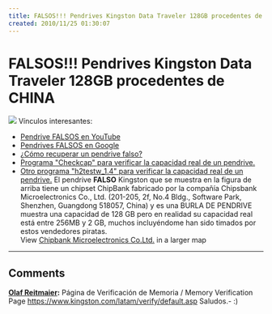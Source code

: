 ```yaml
---
title: FALSOS!!! Pendrives Kingston Data Traveler 128GB procedentes de CHINA
created: 2010/11/25 01:30:07
---
```


# FALSOS!!! Pendrives Kingston Data Traveler 128GB procedentes de CHINA

![](https://blog.olafrv.com/wp-content/uploads/2010/11/black-264x300.jpg) Vínculos interesantes: 

  * [Pendrive FALSOS en YouTube](https://www.youtube.com/results?search_query=fake+pendrive+128+gb&aq=f)
  * [Pendrives FALSOS en Google](https://www.google.co.ve/search?hl=es&q=fake+pendrive+128gb&aq=f&aqi=&aql=&oq=&gs_rfai=)
  * [¿Cómo recuperar un pendrive falso?](https://new.taringa.net/posts/downloads/5607970/Recupera-Tu-Pendrive-Falso-Con-Gparted.html)
  * [Programa "Checkcap" para verificar la capacidad real de un pendrive.](https://blog.olafrv.com/wp-content/uploads/2010/11/checkcap.zip)
  * [Otro programa "h2testw_1.4" para verificar la capacidad real de un pendrive.](https://blog.olafrv.com/wp-content/uploads/2010/11/h2testw_1.4.zip)
El pendrive **FALSO** Kingston que se muestra en la figura de arriba tiene un chipset ChipBank fabricado por la compañía Chipsbank Microelectronics Co., Ltd. (201-205, 2f, No.4 Bldg., Software Park, Shenzhen, Guangdong 518057, China) y es una BURLA DE PENDRIVE muestra una capacidad de 128 GB pero en realidad su capacidad real está entre 256MB y 2 GB, muchos incluyéndome han sido timados por estos vendedores piratas.   
View [Chipbank Microelectronics Co.Ltd.](https://maps.google.com/maps/ms?ie=UTF8&hl=en&msa=0&msid=109065400486071197339.000495ece6688dfb4d090&ll=22.551879,114.061432&spn=0.027744,0.036478&z=14&iwloc=000495ece9ff4ae64920c&source=embed) in a larger map   


* * *

## Comments

**[Olaf Reitmaier](#2566 "2010-12-21 17:04:25"):** Página de Verificación de Memoria / Memory Verification Page https://www.kingston.com/latam/verify/default.asp Saludos.- :)


